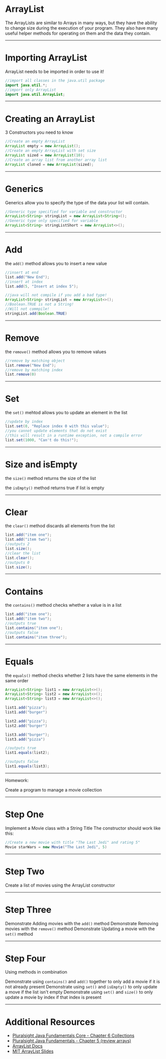 # ArrayList

The ArrayLists are similar to Arrays in many ways, but they have the ability to change size during the execution of your program. They also have many useful helper methods for operating on them and the data they contain.

---

# Importing ArrayList

ArrayList needs to be imported in order to use it!

```java
//import all classes in the java.util package
import java.util.*;
//import only ArrayList
import java.util.ArrayList;
```

---

# Creating an ArrayList

3 Constructors you need to know

```java
//Create an empty ArrayList
ArrayList empty = new ArrayList();
//Create an empty ArrayList with set size
ArrayList sized = new ArrayList(10);
//Create an array list from another array list
ArrayList cloned = new ArrayList(sized);
```

---

# Generics

Generics allow you to specify the type of the data your list will contain.

```java
//Generic type specified for variable and constructor
ArrayList<String> stringList = new ArrayList<String>();
//Generic type only specified for variable
ArrayList<String> stringListShort = new ArrayList<>();
```

---

# Add

the `add()` method allows you to insert a new value

```java
//insert at end
list.add("New End");
//insert at index
list.add(5, "Insert at index 5");

//java will not compile if you add a bad type!
ArrayList<String> stringList = new ArrayList<>();
//Boolean.TRUE is not a String!
//Will not commpile!
stringList.add(Boolean.TRUE)
```
---

# Remove

the `remove()` method allows you to remove values

```java
//remove by matching object
list.remove("New End");
//remove by matching index
list.remove(0)
```

---

# Set

the `set()` mehtod allows you to update an element in the list

```java
//update by index
list.set(0, "Replace index 0 with this value");
//you cannot update elements that do not exist
//this will result in a runtime exception, not a compile error
list.set(1000, "Can't do this!");
```

---

# Size and isEmpty

the `size()` method returns the size of the list

the `isEmpty()` method returns true if list is empty

---

# Clear

the `clear()` method discards all elements from the list

```java
list.add("item one");
list.add("item two");
//outputs 2
list.size();
//clear the list
list.clear();
//outputs 0
list.size();
```

---

# Contains

the `contains()` method checks whether a value is in a list

```java
list.add("item one");
list.add("item two");
//outputs true
list.contains("item one");
//outputs false
list.contains("item three");
```
---

# Equals

the `equals()` method checks whether 2 lists have the same elements in the same order

```java
ArrayList<String> list1 = new ArrayList<>();
ArrayList<String> list2 = new ArrayList<>();
ArrayList<String> list3 = new ArrayList<>();

list1.add("pizza");
list1.add("burger")

list2.add("pizza");
list2.add("burger")

list3.add("burger");
list3.add("pizza")

//outputs true
list1.equals(list2);

//outputs false
list1.equals(list3);
```

---

Homework:

Create a program to manage a movie collection

---

# Step One

Implement a Movie class with a String Title
The constructor should work like this:
```java
//Create a new movie with title "The Last Jedi" and rating 5"
Movie starWars = new Movie("The Last Jedi", 5)
```
---

# Step Two

Create a list of movies using the ArrayList constructor

---

# Step Three

Demonstrate Adding movies with the `add()` method
Demonstrate Removing movies with the `remove()` method
Demonstrate Updating a movie with the `set()` method

---

# Step Four

Using methods in combination

Demonstrate using `contains()` and `add()` together to only add a movie if it is not already present
Demonstrate using `set()` and `isEmpty()` to only update a move if the list isn't empty
Demonstrate using `set()` and `size()` to only update a movie by index if that index is present

---

# Additional Resources

- [Pluralsight Java Fundamentals Core - Chapter 6 Collections](https://app.pluralsight.com/library/courses/java-fundamentals-core-platform/table-of-contents)
- [Pluralsight Java Fundamentals - Chapter 5 (review arrays)](https://app.pluralsight.com/library/courses/java-fundamentals-language/table-of-contents)
- [ArrayList Docs](https://docs.oracle.com/javase/8/docs/api/java/util/ArrayList.html)
- [MIT ArrayList Slides](https://ocw.mit.edu/courses/civil-and-environmental-engineering/1-00-introduction-to-computers-and-engineering-problem-solving-spring-2012/lecture-notes/MIT1_00S12_Lec_11.pdf)

